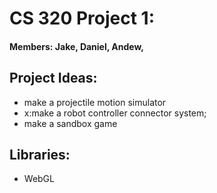 # CS 320 Project 1:

#### Members: Jake, Daniel, Andew,

## Project Ideas:
- make a projectile motion simulator
- x:make a robot controller connector system;
- make a sandbox game


## Libraries:
- WebGL
